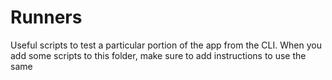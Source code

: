 # Runners

Useful scripts to test a particular portion of the app from the CLI. When you add some scripts to this folder, make sure
to add instructions to use the same
